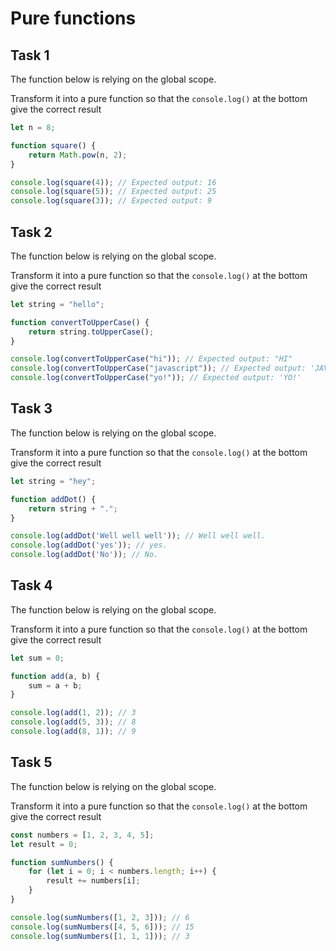 # Pure functions

## Task 1

The function below is relying on the global scope.

Transform it into a pure function so that the `console.log()` at the bottom give the correct result

```js
let n = 8;

function square() {
    return Math.pow(n, 2);
}

console.log(square(4)); // Expected output: 16
console.log(square(5)); // Expected output: 25
console.log(square(3)); // Expected output: 9
```

## Task 2

The function below is relying on the global scope.

Transform it into a pure function so that the `console.log()` at the bottom give the correct result

```js
let string = "hello";

function convertToUpperCase() {
    return string.toUpperCase();
} 

console.log(convertToUpperCase("hi")); // Expected output: "HI"
console.log(convertToUpperCase("javascript")); // Expected output: 'JAVASCRIPT'
console.log(convertToUpperCase("yo!")); // Expected output: 'YO!'
```

## Task 3

The function below is relying on the global scope.

Transform it into a pure function so that the `console.log()` at the bottom give the correct result

```js
let string = "hey";

function addDot() {
    return string + ".";
}

console.log(addDot('Well well well')); // Well well well.
console.log(addDot('yes')); // yes.
console.log(addDot('No')); // No.
```

## Task 4

The function below is relying on the global scope.

Transform it into a pure function so that the `console.log()` at the bottom give the correct result

```js
let sum = 0;

function add(a, b) {
    sum = a + b;
}

console.log(add(1, 2)); // 3
console.log(add(5, 3)); // 8
console.log(add(8, 1)); // 9
```

## Task 5

The function below is relying on the global scope.

Transform it into a pure function so that the `console.log()` at the bottom give the correct result

```js
const numbers = [1, 2, 3, 4, 5];
let result = 0;

function sumNumbers() {
    for (let i = 0; i < numbers.length; i++) {
        result += numbers[i];
    }
}

console.log(sumNumbers([1, 2, 3])); // 6
console.log(sumNumbers([4, 5, 6])); // 15
console.log(sumNumbers([1, 1, 1])); // 3
```